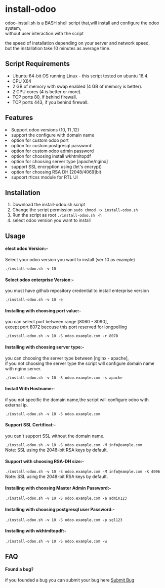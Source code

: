 # install-odoo
odoo-install.sh is a BASH shell script that,will install and configure the odoo system,<br> without user interaction with the script<br>

the speed of installation depending on your server and network speed,<br>
but the installation take 10 minutes as average time.

<h2>Script Requirements</h2>
<ul>
   <li>Ubuntu 64-bit OS running Linux - this script tested on ubuntu 16.4.</li>
	 <li>CPU X64</li>
	 <li>2 GB of memory with swap enabled (4 GB of memory is better).</li>
	 <li>2 CPU cores (4 is better or more).</li>
	 <li>TCP ports 80, if behind firewall.</li>
	 <li>TCP ports 443, if you behind firewall.</li>
</ul>
<h2>Features</h2>
   <li>Support odoo versions (10, 11 ,12)</li>
	 <li>support the configure with domain name</li>
	 <li>option for custom odoo port</li>
	 <li>option for custom postgresql password</li>
	 <li>option for custom odoo admin password</li>
	 <li>option for choosing install wkhtmltopdf</li>
	 <li>option for choosing server type [apache/nginx]</li>
	 <li>support SSL encryption using (let's encrypt)</li>
	 <li>option for choosing RSA DH [2048/4069]bit</li>
	 <li>supoort rtlcss module for RTL UI</li>
<h2>Installation</h2>
<ol>
   <li>Download the install-odoo.sh script</li>
   <li>Change the script permission <code>sudo chmod +x install-odoo.sh</code>  </li>
   <li>Run the script as root <code>./install-odoo.sh -h</code></li>
   <li>select odoo version you want to install</li>
</ol>
<h2>Usage</h2>

<h4>elect odoo Version:-</h4>
<p>Select your odoo version you want to install (ver 10 as example)</p>
<code>./install-odoo.sh -v 10 </code>

<h4>Select odoo enterprise Version:-</h4>
<p>you must have github repository credential to install enterprise version</p>
<code>./install-odoo.sh -v 10 -e </code>

<h4>Installing with choosing port value:-</h4>
<p>you can select port between range [8060 - 8090],<br>except port 8072 becouse this port reserved for longpolling</p>
<code>./install-odoo.sh -v 10 -S odoo.example.com -r 8070</code>

<h4>Installing with choosing server type:-</h4>
<p>you can choosing the server type between [nginx - apache],<br>if you not choosing the server type the script will configure domain name with nginx server.</p>
<code>./install-odoo.sh -v 10 -S odoo.example.com -s apache</code>

<h4>Install With Hostname:-</h4>
<p>if you not specific the domain name,the script will configure odoo with external ip.</p>
<code>./install-odoo.sh -v 10 -S odoo.example.com </code><br>

<h4>Support SSL Certificat:-</h4>
<p>you can't support SSL without the domain name.</p>
<code>./install-odoo.sh -v 10 -S odoo.example.com -M info@eample.com </code><br>
<note>Note: SSL using the 2048-bit RSA keys by default.</note>

<h4>Support with choosing RSA-DH size:-</h4>
<code>./install-odoo.sh -v 10 -S odoo.example.com -M info@eample.com -K 4096</code><br>
<note>Note: SSL using the 2048-bit RSA keys by default.</note>

<h4>Installing with choosing Master Admin Password:-</h4>
<code>./install-odoo.sh -v 10 -S odoo.example.com -a admin123</code>

<h4>Installing with choosing postgresql user Password:-</h4>
<code>./install-odoo.sh -v 10 -S odoo.example.com -p sql123</code>

<h4>Installing with wkhtmltopdf:-</h4>
<code>./install-odoo.sh -v 10 -S odoo.example.com -w</code>

<h2>FAQ</h2>
<h4>Found a bug?</h4>
if you founded a bug you can submit your bug here <a href="https://github.com/Sherif-khaled/install-odoo/issues/new">Submit Bug</a>
